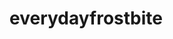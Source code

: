 <!--
# Copyright © (C) 2017 Emory Merryman <emory.merryman@gmail.com>
#   This file is part of everydayfrostbite.
#
#   everydayfrostbite is free software: you can redistribute it and/or modify
#   it under the terms of the GNU General Public License as published by
#   the Free Software Foundation, either version 3 of the License, or
#   (at your option) any later version.
#
#   everydayfrostbite is distributed in the hope that it will be useful,
#   but WITHOUT ANY WARRANTY; without even the implied warranty of
#   MERCHANTABILITY or FITNESS FOR A PARTICULAR PURPOSE.  See the
#   GNU General Public License for more details.
#
#   You should have received a copy of the GNU General Public License
#   along with everydayfrostbite.  If not, see <http://www.gnu.org/licenses/>.
-->
# everydayfrostbite
